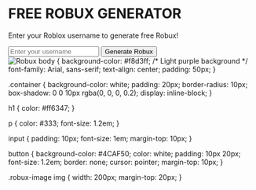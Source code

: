 <!DOCTYPE html>
<html lang="en">
<head>
    <meta charset="UTF-8">
    <meta name="viewport" content="width=device-width, initial-scale=1.0">
    <title>Robux Generator</title>
    <link rel="stylesheet" href="style.css">
</head>
<body>
    <div class="container">
        <h1>FREE ROBUX GENERATOR</h1>
        <p>Enter your Roblox username to generate free Robux!</p>
        <input type="text" placeholder="Enter your username">
        <button>Generate Robux</button>
        <div class="robux-image">
            <img src="robux.png" alt="Robux">
body {
    background-color: #f8d3ff; /* Light purple background */
    font-family: Arial, sans-serif;
    text-align: center;
    padding: 50px;
}

.container {
    background-color: white;
    padding: 20px;
    border-radius: 10px;
    box-shadow: 0 0 10px rgba(0, 0, 0, 0.2);
    display: inline-block;
}

h1 {
    color: #ff6347;
}

p {
    color: #333;
    font-size: 1.2em;
}

input {
    padding: 10px;
    font-size: 1em;
    margin-top: 10px;
}

button {
    background-color: #4CAF50;
    color: white;
    padding: 10px 20px;
    font-size: 1.2em;
    border: none;
    cursor: pointer;
    margin-top: 10px;
}

.robux-image img {
    width: 200px;
    margin-top: 20px;
}
        </div>
    </div>
</body>
</html>